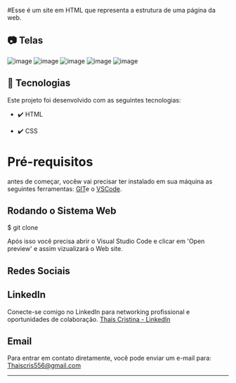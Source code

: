 #Esse é um site em HTML que representa a estrutura de uma página da web.

## 📷 Telas
![image](https://github.com/thaiscris24/Website-ecommerce/assets/114692153/2da8a33f-1ea3-443a-9d2e-8d05e49a5d92)
![image](https://github.com/thaiscris24/Website-ecommerce/assets/114692153/9b231fce-eb2a-4c94-a331-c59f717fe8c2)
![image](https://github.com/thaiscris24/Website-ecommerce/assets/114692153/48833e15-26cc-4465-8b66-ee3f8313307f)
![image](https://github.com/thaiscris24/Website-ecommerce/assets/114692153/2726a67d-78fd-431e-9881-fe443db83873)
![image](https://github.com/thaiscris24/Website-ecommerce/assets/114692153/70bc93b4-6ffa-498b-a0b0-6eede8a817c5)


## 🚀 Tecnologias

Este projeto foi desenvolvido com as seguintes tecnologias:

- ✔️ HTML

- ✔️ CSS


# Pré-requisitos

antes de começar, vocêw vai precisar ter instalado em sua máquina as seguintes ferramentas: [GIT](https://git-scm.com/)e o [VSCode](https://code.visualstudio.com/download).

<h2> Rodando o Sistema Web </h2>
$ git clone <https://github.com/thaiscris24/Website-ecommerce>

Após isso você precisa abrir o Visual Studio Code e clicar em 'Open preview' e assim vizualizará o Web site.



## Redes Sociais

## LinkedIn
Conecte-se comigo no LinkedIn para networking profissional e oportunidades de colaboração.
[Thais Cristina - LinkedIn](https://www.linkedin.com/in/thais-cristina-40b312179/)

## Email
Para entrar em contato diretamente, você pode enviar um e-mail para:
[Thaiscris556@gmail.com](mailto:Thaiscris556@gmail.com)



---
